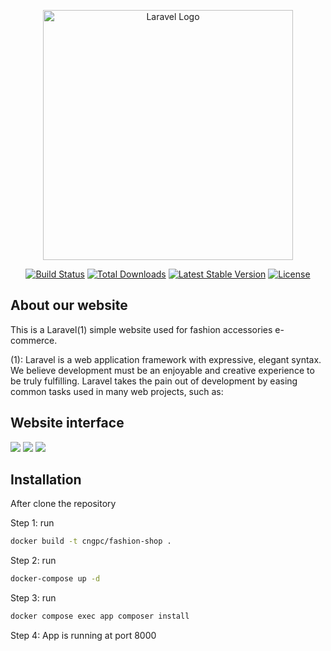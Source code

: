 <p align="center"><a href="https://laravel.com" target="_blank"><img src="https://raw.githubusercontent.com/laravel/art/master/logo-lockup/5%20SVG/2%20CMYK/1%20Full%20Color/laravel-logolockup-cmyk-red.svg" width="400" alt="Laravel Logo"></a></p>

<p align="center">
<a href="https://github.com/laravel/framework/actions"><img src="https://github.com/laravel/framework/workflows/tests/badge.svg" alt="Build Status"></a>
<a href="https://packagist.org/packages/laravel/framework"><img src="https://img.shields.io/packagist/dt/laravel/framework" alt="Total Downloads"></a>
<a href="https://packagist.org/packages/laravel/framework"><img src="https://img.shields.io/packagist/v/laravel/framework" alt="Latest Stable Version"></a>
<a href="https://packagist.org/packages/laravel/framework"><img src="https://img.shields.io/packagist/l/laravel/framework" alt="License"></a>
</p>

## About our website

This is a Laravel(1) simple website used for fashion accessories e-commerce.

(1): Laravel is a web application framework with expressive, elegant syntax. We believe development must be an enjoyable and creative experience to be truly fulfilling. Laravel takes the pain out of development by easing common tasks used in many web projects, such as:

## Website interface

<img src="https://i.imgur.com/xeCEYEZ.jpg">
<img src="https://i.imgur.com/o4HgctC.png">
<img src="https://i.imgur.com/AAkIktT.png">

## Installation

After clone the repository

Step 1: run

```bash
docker build -t cngpc/fashion-shop .
```

Step 2: run

```bash
docker-compose up -d
```

Step 3: run

```bash
docker compose exec app composer install
```

Step 4: App is running at port 8000

